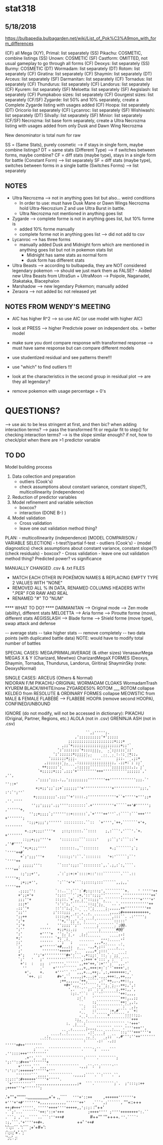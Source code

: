 # stat318

## 5/18/2018 
https://bulbapedia.bulbagarden.net/wiki/List_of_Pok%C3%A9mon_with_form_differences

(CF) all Mega (X/Y), Primal: list separately
(SS) Pikachu: COSMETIC, combine listings
(SS) Unown: COSMETIC
(SF) Castform: OMITTED, not usual gameplay to go through all forms
(CF) Deoxys: list separately
(SS) Burmy: COSMETIC
(DT) Wormadam: list separately
(DT) Rotom: list separately
(CF) Giratina: list separately
(CF) Shaymin: list separately
(DT) Arceus: list separately
(SF) Darmanitan: list separately
(CF) Tornadus: list separately
(CF) Thundurus: list separately
(CF) Landorus: list separately
(CF) Kyurem: list separately
(SF) Meloetta: list separately
(SF) Aegislash: list separately
(CF) Pumpkaboo sizes: list separately
(CF) Gourgeist sizes: list separately
(CF/SF) Zygarde: list 50% and 10% separately, create a Complete Zygarde listing with usages added
(CF) Hoopa: list separately
(DT) Oricorio list separately
(CF) Lycanroc: list separately
(SF) Wishiwashi: list separately
(DT) Silvally: list separately
(SF) Minior: list separately
(CF/SF) Necrozma: list base form separately, create a Ultra Necrozma listing with usages added from only Dusk and Dawn Wing Necrozma

New denominator is total num for raw

SS = (Same Stats), purely cosmetic
	—>  if stays in single form, maybe combine listings?
DT = same stats (Different Type)
	—> if switches between forms, maybe combine?
CF = diff stats (maybe type), stays in a single form for battle (Constant Form)
	—> list separately
SF = diff stats (maybe type), switches between forms in a single battle (Switches Forms)
	—> list separately


## NOTES
- Ultra Necrozma --> not in anything goes list but also... weird conditions
	- In order to use: must have Dusk Mane or Dawn Wings Necrozma hold Ultra-Necrozium Z and use Ultra Burst in battle.
	- Ultra Necrozma not mentioned in anything goes list
- Zygarde --> complete forme is not in anything goes list, but 10% forme is
	- added 10% forme manually
	- complete forme not in anything goes list --> did not add to csv
- Lycanroc --> has three forms
	- manually added Dusk and Midnight form which are mentioned in anything goes list but not in pokemon stats list
		- Midnight has same stats as normal form
		- dusk form has different stats
- Ultra Beasts --> according to bulbapedia, they are NOT considered legendary pokemon --> should we just mark them as FALSE?		- Added new Ultra Beasts from UltraSun + UltraMoon --> Poipole, Naganadel, Stakataka, Blacephalon
- Marshadow --> new legendary Pokemon; manually added
- Zeraora --> not added bc not released yet


## NOTES FROM WENDY'S MEETING
- AIC has higher R^2 --> so use AIC (or use model with higher AIC)
- look at PRESS --> higher Predictvie power on independent obs. = better model
- make sure you dont compare response with transformed response --> must have same response but can compare different models

- use studentized residual and see patterns there!!!
- use "which" to find outliers !!!

- look at the characteristics in the second group in residual plot --> are they all legendary?

- remove pokemon with usage percentage = 0's

# QUESTIONS?
--> use aic to be less stringent at first, and then bic? when adding interaction terms?
--> pass the transformed fit or regular fit to step() for checking interaction terms?
--> is the slope similar enough? if not, how to check/plot when there are >1 predictor variable 

## TO DO
Model building process
1. Data collection and preparation
	- outliers (Cook's)
	- check assumptions about constant variance, constant slope(?), multicollinearity (independence)
2. Reduction of predictor variables
3. Model refinement and variable selection
	- boxcox?
	- interaction (DONE B-) )
4. Model validation
	- Cross validation
	- leave one out validation method thing?

PLAN:
	- multicollinearity (independence)
	[MODEL COMPARISON / VARIABLE SELECTION]
		- t-test?/partial f-test
	- outliers (Cook's)
	- (model diagnostics) check assumptions about constant variance, constant slope(?) (check residuals)
	- boxcox?
	- Cross validation
	- leave one out validation method thing?
Predicted power? vs significance 


MANUALLY CHANGED .csv & .txt FILES
- MATCH EACH OTHER IN POKÉMON NAMES & REPLACING EMPTY TYPE 2 VALUES WITH "NONE"
- REMOVED ALL % IN DATA, RENAMED COLUMNS HEADERS WITH ".PER" FOR RAW AND REAL
- RENAMED "#" TO "NUM"


**** WHAT TO DO? ****
DARMANITAN
  --> Original mode
  --> Zen mode (ability), different stats
MELOETTA
  --> Aria forme
  --> Piroutte forme (move), different stats
AEGISSLASH
  --> Blade forme
  --> Shield forme (move type), swap attack and defense

-- average stats
-- take higher stats
-- remove completely
-- two data points (with duplicated battle data)
  NOTE: would have to modify total number of battles

SPECIAL CASES:
MEGA/PRIMAL/AVERAGE (& other sizes)
	VenasaurMega
MEGAS X & Y (Charizard, Mewtwo)
	CharizardMegaX
FORMES (Deoxys, Shaymin, Tornadus, Thundurus, Landorus, Giritina)
  ShayminSky
  (note: DeoxysNormal)

SINGLE CASES:
ARCEUS (Others & Normal)  
NIDORAN F/M
PIKACHU-ORIGINAL
WORMADAM CLOAKS
	WormadamTrash
KYUREM BLACK/WHITE/none
ZYGARDE50%
ROTOM ___ ROTOM
collapse KELDEO from RESOLUTE & ORDINARY FORMES
collapse MEOWSTIC from MALE & FEMALE
FLABÉBÉ --> FLABEBE
HOOPA (remove second HOOPA), CONFINED/UNBOUND


IGNORE (do not modify, will not be accessed in dictionary):
PIKACHU (Original, Partner, Regions, etc.)
ALOLA (not in .csv)
GRENINJA ASH (not in .csv)


                                         ``,;''''';.                                     
                                    ,';;;;;;;;;;'+';;;;;                                 
                                 ;;;;;;;;;;;;;;;;;;;;;+;;;+                              
                              ,;;'+;;;;;;;;;;;;;;;;;;;;;;+;;'`                           
                            ';';;;;;;;'+;;;;;;;,```.';;;;;;';;'                          
                          ';';;;;;;+;;;;;:,.`````..``.`:.:;`:+;;,                        
                        ';;;;;;;+;;;.```````....```````;;;.```,;;+                       
                      ,;;;;;;;';,```.:;;;;;;;;;;;;;;;;,`.;;+:`;`;;'                      
                     ++;;;;;';``````,:;;;;;'''''''''';;;;;;;;;,;,`;'                     
                   `+;;;;;+;;;`,;;;'+'''''''''+++''''''''''';;;;;;`,'      ,'',          
                  .';;;;';;;.:,,';;;;;;;;;''''''''++'''''''''''';;;.`'    ''::+'         
                  +;+;;';;`;;+`;;;;;;''+'''''''''''''+'''''''''''';;:,`  :':`';''`       
                 +;;;;;;;;;'.;;;''+'::::.;'''''''''''''+``+'''''+''';;+  .''.''''        
                '';;';;;;'.;;''''::::::::`.+''''''''''+`````++'#'''''';  ,''''''+,       
               '';;+;;;;`;''''''::+::::::`,`+''''++'''`.:````:```+++'''  +''''''';       
              ':;;+;;;';'''''' :::::::::.``::  `+'''',`++,```````+'+,    ''''''''        
             +.;;+;;;:''''+   ;::;:::::.``::::    ;,:```','```'.`+.      +'''''''        
            ::;;+;;;''''+    '::::::::```:::::'    ;:``;':```::`+       ,''#''''         
           `'+;+;;;''''      :::::::.,``:::::::     +.;```````;`;      `''''++#`         
           +`;';;;'''+      '::::;:':``.`:::::::   '+:'`````;``'      `''''++            
          . ;;;;;''':       ``:::':;;:``::::::::`,.`.;,:`:,````.      ''''++`            
           :;';;+'',        .`:`;:+:+`::::+::':::````````.```.::     '''''+;             
           ;+;;+'',         `:``'+'+```:;::::;:::``````,,;,,`       '''''++              
          .;;;;'':         `::..``:```:`#;:;:::;',`````````+.    ' '''''++               
          +';;+'+          ':;::```'`;+,'::':;;;''```````,'''''''''''''++`               
          ;;;''+           ::;::.`+`,,`;''::;;;'',```````'''''''''+''''+'                
          ;;;+'            ':':';,'```````::;;';,````..`.'''''''''''''++                 
         .;;''+            ::':';,;`:.````:';`````;.,,,,,++''''''''''++                  
         ';;''            ;':::;;;``,.`,``,`````````,,,,;#++++++++++++,                  
         ';;++             ::::;+;'``:`.````;````````,:::``. .:''''';                    
         ';'+               ''+,'';;',``:````'````````:::::'                             
         ';'+          '    '';;;;'';'' ``````;```````.`;@@.                             
         ';''       '''''   +;;+;;.;;   ```````;```````#@@'                              
         ';'        +''''+  '';,';`,   ;,:``````````````,,;                              
         +;'        '''''' `+;'';``   ``````````,,,.`````,;                              
         :;'        ''''''  '';```;   ```````,,,+,.``````.                               
         `;'        +''''''`+#,,,;;  ,````.,,+,;::`````,``'                              
          ;'         ''''''''+++++' .````,,,,+`;:::````````.                             
          +';    '';'+''''''''''#+':```.,+:;;:``::.`.`;;````                             
          `;'   '   ;' '''''''''```````,:+++`+`:::`,`:```:```                            
           +':  :   ;;  :''''''.``````,,++'++,`:+''`;```,,.'`                            
            ''      .'    +''''``````,,,+,,+++:+:`:`'`++++',:                            
             +'.    +.     +'''``.```,,,+..,++;.`,:,+++++++:,'                           
              `++. ;:       #+',``,,,,,;+...;+`.,,.+++:,,++,,,`                          
                             ;++,,,,,,'++,`````,:'`++,,.,++::,,                          
                               +#+',,,`''`````:,'';.`;...++;,',:                         
                                 ',.```'``;:``:';'`````;.++:,,',                         
                                  :;:.'``:  :``''```````'++:,,,,                         
                                     ;:`:   '````````````++:,,,;;                        
                                      ``    :;```````````++:`,,:,                        
                                      ``:   ::````````````:```,;,                        
                                      ,``   ::``````:+,#````,``+:                        
                                      ,``;  `.`````+```````:::::;;.                      
                                    :;,``.````````````````````+++                        
                                :.  ;```:``````````````````.`'+++'                       
                                  ,``````;,,,,```````.````.''''+++'',                    
                             ,``:`````````,::````;```````::;'''+++''''+                  
                      .:,````````````````.,`:`````,;;``.,#''':''++'''''''                
                    ````````````````````:`````.;:``.,;;   '''''+#++''''''''              
                 ;````..```````````````.````';``....```   .''::::+++'''''''''            
             .+'',```,,`````````````````:`````.````````;   ';:''::#+++''''''''+          
          +''''',```,,,```````````````.,,;``:``;`````'``   ':'::':++++++''''''+'''       
         '''''''```,,,,.```````````.,,,,;````.``:````.``,  ::;::':#++++++'''''+'''''.    
     `+'''''''''``,,,,,,,,,,,,,,,,,,,;+  ```.`````````;`.  ;':::;:++  ;++++'''+''''''';  
  .'+'''+'''''''..,,,,,,,,,,,,,,,,,+'+   ```,```,````` ``  '''+'::++     ,++++++'''''''+
 +'''+'+#'''''''+,,,,,,,,,,,,''''''++'   .```',;``````,``  '''+::+++`      ++;#+++''''''.
 '''''++++''''+++++,,';:;:`   :''++'`     .``;'...```````'++:'::+'+++           ;++++''''
;''''++++++++':.``                        .```; ,''..````..```:''+++#             `#++'''
 '''++++.                              `''.````'   :;,```.'+''''++#+.               `++'
 `'++#                              `':':;::```.   ':````  ;+'+#+':                      
                                    :':;::;'+'.      ';``                                
                                    `';:;'.           ;:                                 
